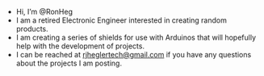 - Hi, I’m @RonHeg
- I am a retired Electronic Engineer interested in creating random products.
- I am creating a series of shields for use with Arduinos that will hopefully help with the development of projects.
- I can be reached at rjheglertech@gmail.com if you have any questions about the projects I am posting.
